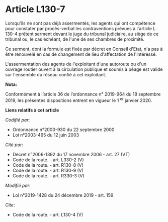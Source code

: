 # Article L130-7

Lorsqu'ils ne sont pas déjà assermentés, les agents qui ont compétence pour constater par procès-verbal les contraventions
prévues à l'article L. 130-4 prêtent serment devant le juge du tribunal judiciaire, au siège de ce tribunal ou, le cas
échéant, de l'une de ses chambres de proximité.

Ce serment, dont la formule est fixée par décret en Conseil d'Etat, n'a pas à être renouvelé en cas de changement de lieu
d'affectation de l'intéressé.

L'assermentation des agents de l'exploitant d'une autoroute ou d'un ouvrage routier ouvert à la circulation publique et
soumis à péage est valide sur l'ensemble du réseau confié à cet exploitant.

**Nota:**

Conformément à l’article 36 de l’ordonnance n° 2019-964 du 18 septembre 2019, les présentes dispositions entrent en vigueur
le 1
  <sup>er</sup> janvier 2020.

**Liens relatifs à cet article**

_Codifié par_:

  - Ordonnance n°2000-930 du 22 septembre 2000
  - Loi n°2003-495 du 12 juin 2003

_Cité par_:

  - Décret n°2006-1392 du 17 novembre 2006 - art. 27 (VT)
  - Code de la route. - art. L330-2 (V)
  - Code de la route. - art. R130-8 (V)
  - Code de la route. - art. R130-9 (V)
  - Code de la route. - art. R330-3 (V)

_Modifié par_:

  - Loi n°2019-1428 du 24 décembre 2019 - art. 159

_Cite_:

  - Code de la route. - art. L130-4 (V)
